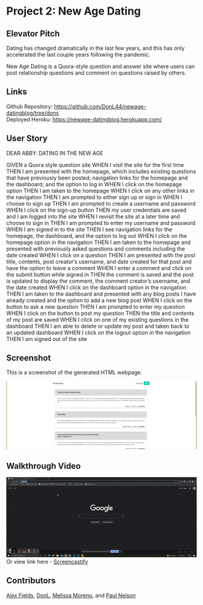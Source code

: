 # Project 2: New Age Dating

## Elevator Pitch

Dating has changed dramatically in the last few years, and this has only accelerated the last couple years following the pandemic. </br>

New Age Dating is a Quora-style question and answer site where users can post relationship questions and comment on questions raised by others. </br>

## Links

Github Repository: https://github.com/DonL44/newage-datingblog/tree/dons </br>
Deployed Heroku: https://newage-datingblog.herokuapp.com/

## User Story

DEAR ABBY: DATING IN THE NEW AGE

GIVEN a Quora style question site
WHEN I visit the site for the first time
THEN I am presented with the homepage, which includes existing questions that have previously been posted; navigation links for the homepage and the dashboard; and the option to log in
WHEN I click on the homepage option
THEN I am taken to the homepage
WHEN I click on any other links in the navigation
THEN I am prompted to either sign up or sign in
WHEN I choose to sign up
THEN I am prompted to create a username and password
WHEN I click on the sign-up button
THEN my user credentials are saved and I am logged into the site
WHEN I revisit the site at a later time and choose to sign in
THEN I am prompted to enter my username and password
WHEN I am signed in to the site
THEN I see navigation links for the homepage, the dashboard, and the option to log out
WHEN I click on the homepage option in the navigation
THEN I am taken to the homepage and presented with previously asked questions and comments including the date created
WHEN I click on a question
THEN I am presented with the post title, contents, post creator’s username, and date created for that post and have the option to leave a comment
WHEN I enter a comment and click on the submit button while signed in
THEN the comment is saved and the post is updated to display the comment, the comment creator’s username, and the date created
WHEN I click on the dashboard option in the navigation
THEN I am taken to the dashboard and presented with any blog posts I have already created and the option to add a new blog post
WHEN I click on the button to ask a new question
THEN I am prompted to enter my question
WHEN I click on the button to post my question
THEN the title and contents of my post are saved
WHEN I click on one of my existing questions in the dashboard
THEN I am able to delete or update my post and taken back to an updated dashboard
WHEN I click on the logout option in the navigation
THEN I am signed out of the site

## Screenshot
This is a screenshot of the generated HTML webpage.

![New-Age-Dating Webpage Screenshot](public\images\new-age-dating.png)

## Walkthrough Video
![New-Age-Dating Walkthrough Video](public\images\dating-forum-demo.gif)
<br> 
Or view link here - [Screencastify](https://drive.google.com/file/d/12ria9JJ8YoEhdjWiUlAK6x_xjkOpMr-Z/view)

## Contributors

[Alex Fields](https://github.com/fieldsba), [DonL](https://github.com/DonL44), [Melissa Moreno](https://github.com/mets0811), and [Paul Nelson](https://github.com/comcel1)
